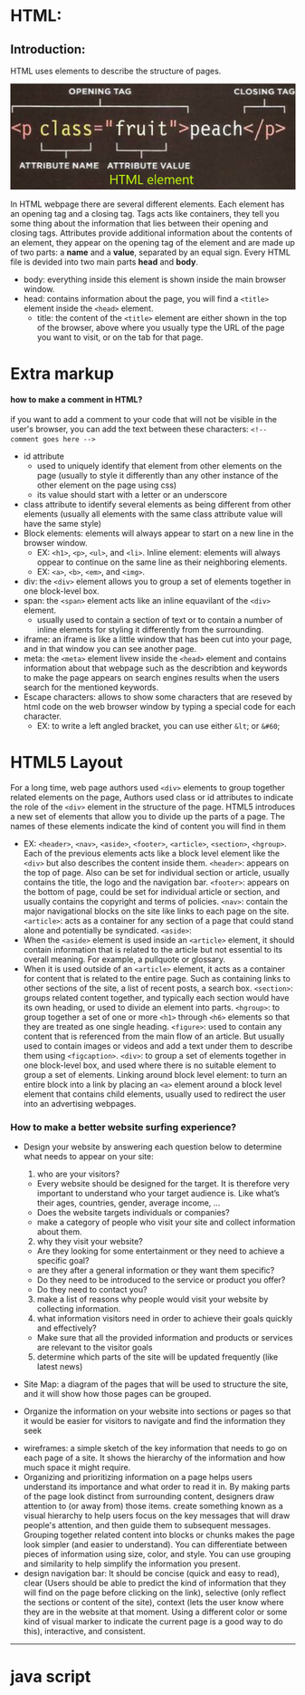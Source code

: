 # HTML:
## Introduction:
HTML uses elements to describe the structure of pages.

![image of html element](/images/class01/HTML-element.png)

In HTML webpage there are several different elements. Each element has an opening tag and a closing tag. Tags acts like containers, they tell you some thing about the information that lies between their opening and closing tags.
Attributes provide additional information about the contents of an element, they appear on the opening tag of the element and are made up of two parts: a **name** and a **value**, separated by an equal sign.
Every HTML file is devided into two main parts **head** and **body**.
* body: everything inside this element is shown inside the main browser window.
* head: contains information about the page, you will find a `<title>` element inside the `<head>` element.
  * title: the content of the `<title>` element are either shown in the top of the browser, above where you usually type the URL of the page you want to visit, or on the tab for that page.

# Extra markup
#### how to make a comment in HTML?
if you want to add a comment to your code that will not be visible in the user's browser, you can add the text between these characters:
`<!-- comment goes here -->`
- id attribute
  - used to uniquely identify that element from other elements on the page (usually to style it differently than any other instance of the other element on the page using css)
  - its value should start with a letter or an underscore
- class attribute to identify several elements as being different from other elements (usually all elements with the same class attribute value will have the same style)
- Block elements: elements will always appear to start on a new line in the browser window.
   - EX: `<h1>`, `<p>`, `<ul>`, and `<li>`.
Inline element: elements will always oppear to continue on the same line as their neighboring elements.
   - EX: `<a>`, `<b>`, `<em>`, and `<img>`.
- div: the `<div>` element allows you to group a set of elements together in one block-level box.
- span: the `<span>` element acts like an inline equavilant of the `<div>` element.
   - usually used to contain a section of text or to contain a number of inline elements for styling it differently from the surrounding.
- iframe: an iframe is like a little window that has been cut into your page, and in that window you can see another page.
- meta: the `<meta>` element livew inside the `<head>` element and contains information about that webpage such as the describtion and keywords to make the page appears on search engines results when the users search for the mentioned keywords.
- Escape characters: allows to show some characters that are reseved by html code on the web browser window by typing a special code for each character.
  - EX: to write a left angled bracket, you can use either `&lt`; or `&#60`;

# HTML5 Layout
For a long time, web page authors used `<div>` elements to group together related elements on the page, Authors used class or id attributes to indicate the role of the `<div>` element in the structure of the page.
HTML5 introduces a new set of elements that allow you to divide up the parts of a page. The names of these elements indicate the kind of content you will find in them
   - EX: `<header>`, `<nav>`, `<aside>`, `<footer>`, `<article>`, `<section>`, `<hgroup>`.
Each of the previous elements acts like a block level element like the `<div>` but also describes the content inside them.
`<header>`: appears on the top of page. Also can be set for individual section or article, usually contains the title, the logo and the navigation bar.
`<footer>`: appears on the bottom of page, could be set for individual article or section, and usually contains the copyright and terms of policies.
`<nav>`: contain the major navigational blocks on the site like links to each page on the site.
`<article>`: acts as a container for any section of a page that could stand alone and potentially be syndicated.
`<aside>`:
  - When the `<aside>` element is used inside an `<article>` element, it should contain information that is related to the article but not essential to its overall meaning. For example, a pullquote or glossary.
  - When it is used outside of an `<article>` element, it acts as a container for content that is related to the entire page. Such as containing links to other sections of the site, a list of recent posts, a search box.
`<section>`: groups related content together, and typically each section would have its own heading, or used to divide an element into parts.
`<hgroup>`: to group together a set of one or more `<h1>` through `<h6>` elements so that they are treated as one single heading.
`<figure>`: used to contain any content that is referenced from the main flow of an article. But usually used to contain images or videos and add a text under them to describe them using `<figcaption>`.
`<div>`: to group a set of elements together in one block-level box, and used where there is no suitable element to group a set of elements.
Linking around block level element: to turn an entire block into a link by placing an `<a>` element around a block level element that contains child elements, usually used to redirect the user into an advertising webpages.
### How to make a better website surfing experience?
- Design your website by answering each question below to determine what needs to appear on your site:
  1. who are your visitors?
   - Every website should be designed for the target. It is therefore very important to understand who your target audience is. Like what’s their ages, countries, gender, average income, …
   - Does the website targets individuals or companies?
   - make a category of people who visit your site and collect information about them.
  2. why they visit your website?
   - Are they looking for some entertainment or they need to achieve a specific goal?
   - are they after a general information or they want them specific?
   - Do they need to be introduced to the service or product you offer?
   - Do they need to contact you?
  3. make a list of reasons why people would visit your website by collecting information.
  4. what information visitors need in order to achieve their goals quickly and effectively?
   * Make sure that all the provided information and products or services are relevant to the visitor goals
  5. determine which parts of the site will be updated frequently (like latest news)

- Site Map: a diagram of the pages that will be used to structure the site, and it will show how those pages can be grouped.
 * Organize the information on your website into sections or pages so that it would be easier for visitors to navigate and find the information they seek
- wireframes: a simple sketch of the key information that needs to go on each page of a site. It shows the hierarchy of the information and how much space it might require.
- Organizing and prioritizing information on a page helps users understand its importance and what order to read it in.
By making parts of the page look distinct from surrounding content, designers draw attention to (or away from) those items.
create something known as a visual hierarchy to help users focus on the key messages that will draw people's attention, and then guide them to subsequent messages.
Grouping together related content into blocks or chunks makes the page look simpler (and easier to understand).
You can differentiate between pieces of information using size, color, and style.
You can use grouping and similarity to help simplify the information you present.
- design navigation bar:
It should be concise (quick and easy to read), clear (Users should be able to predict the kind of information that they will find on the page before clicking on the link), selective (only reflect the sections or content of the site), context (lets the user know where they are in the website at that moment. Using a different color or some kind of visual marker to indicate the current page is a good way to do this), interactive, and consistent.
<hr />

# java script

